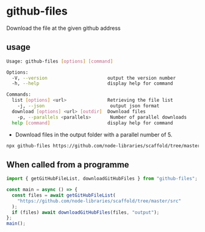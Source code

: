 # github-files

Download the file at the given github address

## usage

```sh
Usage: github-files [options] [command]

Options:
  -V, --version                      output the version number
  -h, --help                         display help for command

Commands:
  list [options] <url>               Retrieving the file list
    -j, --json                        output json format
  download [options] <url> [outdir]  Download files
    -p, --parallels <parallels>       Number of parallel downloads
  help [command]                     display help for command
```

- Download files in the output folder with a parallel number of 5.

```sh
npx github-files https://github.com/node-libraries/scaffold/tree/master/src output -p 5
```

## When called from a programme

```ts
import { getGitHubFileList, downloadGitHubFiles } from "github-files";

const main = async () => {
  const files = await getGitHubFileList(
    "https://github.com/node-libraries/scaffold/tree/master/src"
  );
  if (files) await downloadGitHubFiles(files, "output");
};
main();
```
